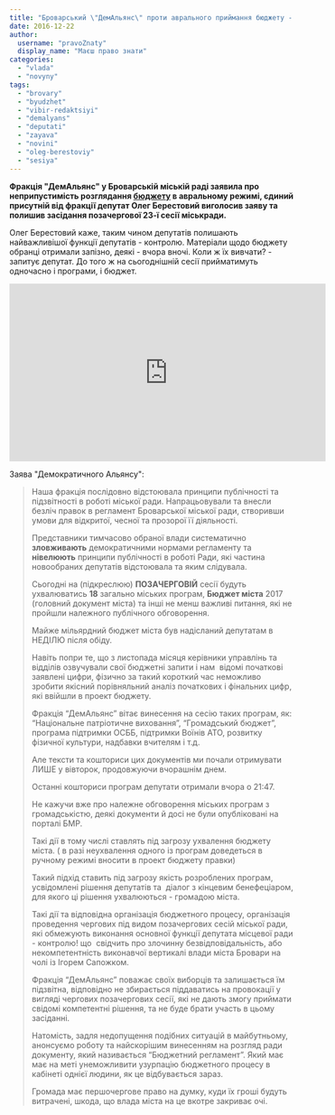 ```yaml
---
title: "Броварський \"ДемАльянс\" проти аврального приймання бюджету - ВІДЕО"
date: 2016-12-22
author: 
  username: "pravoZnaty"
  display_name: "Маєш право знати"
categories: 
  - "vlada"
  - "novyny"
tags: 
  - "brovary"
  - "byudzhet"
  - "vibir-redaktsiyi"
  - "demalyans"
  - "deputati"
  - "zayava"
  - "novini"
  - "oleg-berestoviy"
  - "sesiya"
---
```


**Фракція "ДемАльянс" у Броварській міській раді заявила про неприпустимість розглядання [бюджету](https://mpz.brovary.org/zavtra-brovarski-deputaty-pryjmatymut-miskyj-byudzhet-majzhe-u-milyard-gryven/) в авральному режимі, єдиний присутній від фракції депутат Олег Берестовий виголосив заяву та полишив засідання позачергової 23-ї сесії міськради.**

Олег Берестовий каже, таким чином депутатів полишають найважливішої функції депутатів - контролю. Матеріали щодо бюджету обранці отримали запізно, деякі - вчора вночі. Коли ж їх вивчати? - запитує депутат. До того ж на сьогоднішній сесії прийматимуть одночасно і програми, і бюджет.

<iframe src="https://www.youtube.com/embed/B-HlLgW2g5g" width="560" height="315" frameborder="0" allowfullscreen="allowfullscreen"></iframe>

Заява "Демократичного Альянсу":

> Наша фракція послідовно відстоювала принципи публічності та підзвітності в роботі міської ради. Напрацьовували та внесли безліч правок в регламент Броварської міської ради, створивши умови для відкритої, чесної та прозорої її діяльності.
> 
> Представники тимчасово обраної влади систематично **зловживають** демократичними нормами регламенту та **нівелюють** принципи публічності в роботі Ради, які частина новообраних депутатів відстоювала та яким слідувала.
> 
> Сьогодні на (підкреслюю) **ПОЗАЧЕРГОВІЙ** сесії будуть ухвалюватись **18** загально міських програм, **Бюджет міста** 2017 (головний документ міста) та інші не менш важливі питання, які не пройшли належного публічного обговорення.
> 
> Майже мільярдний бюджет міста був надісланий депутатам в НЕДІЛЮ після обіду.
> 
> Навіть попри те, що з листопада місяця керівники управлінь та відділів озвучували свої бюджетні запити і нам  відомі початкові заявлені цифри, фізично за такий короткий час неможливо зробити якісний порівняльний аналіз початкових і фінальних цифр, які ввійшли в проект бюджету.
> 
> Фракція “ДемАльянс” вітає винесення на сесію таких програм, як: “Національне патріотичне виховання”, “Громадський бюджет”, програма підтримки ОСББ, підтримки Воїнів АТО, розвитку фізичної культури, надбавки вчителям і т.д.
> 
> Але тексти та кошториси цих документів ми почали отримувати ЛИШЕ у вівторок, продовжуючи вчорашнім днем.
> 
> Останні кошториси програм депутати отримали вчора о 21:47.
> 
> Не кажучи вже про належне обговорення міських програм з громадськістю, деякі документи й досі не були опубліковані на порталі БМР.
> 
> Такі дії в тому числі ставлять під загрозу ухвалення бюджету міста. ( в разі неухвалення одного із програм доведеться в ручному режимі вносити в проект бюджету правки)
> 
> Такий підхід ставить під загрозу якість розроблених програм, усвідомлені рішення депутатів та  діалог з кінцевим бенефеціаром, для якого ці рішення ухвалюються - громадою міста.
> 
> Такі дії та відповідна організація бюджетного процесу, організація проведення чергових під видом позачергових сесій міської ради, які обмежують виконання основної функції депутата місцевої ради - контролю! що  свідчить про злочинну безвідповідальність, або некомпетентність виконавчої вертикалі влади міста Бровари на чолі із Ігорем Сапожком.
> 
> Фракція “ДемАльянс” поважає своїх виборців та залишається їм підзвітна, відповідно не збирається піддаватись на провокації у вигляді чергових позачергових сесії, які не дають змогу приймати свідомі компетентні рішення, та не буде брати участь в цьому засіданні.
> 
> Натомість, задля недопущення подібних ситуацій в майбутньому, анонсуємо роботу та найскорішим винесенням на розгляд ради документу, який називається “Бюджетний регламент”. Який має має на меті унеможливити узурпацію бюджетного процесу в кабінеті однієї людини, як це відбувається зараз.
> 
> Громада має першочергове право на думку, куди їх гроші будуть витрачені, шкода, що влада міста на це вкотре закриває очі.
